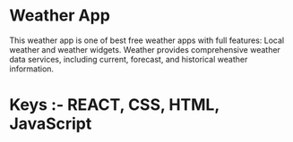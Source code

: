 # Weather App
This weather app is one of best free weather apps with full features: Local weather and weather widgets.
Weather provides comprehensive weather data services, including current, forecast, and historical weather information.

# Keys :- REACT, CSS, HTML, JavaScript 
